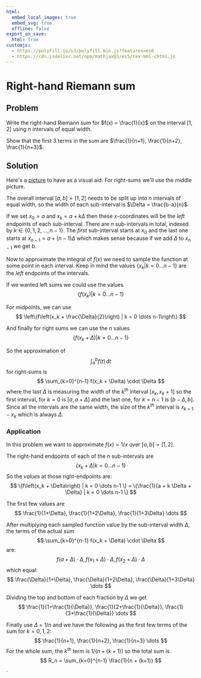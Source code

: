 ```yaml
---
html:
  embed_local_images: true
  embed_svg: true
  offline: false
export_on_save:
  html: true
customjs:
  - https://polyfill.io/v3/polyfill.min.js?features=es6
  - https://cdn.jsdelivr.net/npm/mathjax@3/es5/tex-mml-chtml.js
---
```


# Right-hand Riemann sum

## Problem
Write the right-hand Riemann sum for $f(x) = \frac{1}{x}$
on the interval $[1,2]$ using $n$ intervals of equal width.

Show that the first 3 terms in the sum are
$\frac{1}{n+1}, \frac{1}{n+2}, \frac{1}{n+3}$.

## Solution

Here's a [picture](https://d20khd7ddkh5ls.cloudfront.net/left-right-midpoints.png)
to have as a visual aid. For right-sums we'll use the middle picture.

The overall interval $[a,b]=[1,2]$ needs to be split up into $n$ intervals of equal width,
so the width of each sub-interval is $\Delta = \frac{b-a}{n}$.

If we set $x_0 = a$ and $x_k = a + k \Delta$ then these $x$-coordinates will be the *left* endpoints of each sub-interval.
There are $n$ sub-intervals in total, indexed by $k \in \{0,1,2,\dots, n-1\}$. The *first* sub-interval starts at $x_0$ and the last one
starts at $x_{n-1} = a + (n-1) \Delta$ which makes sense because if we add $\Delta$ to $x_{n-1}$ we get $b$.

Now to approximate the integral of $f(x)$ we need to sample the function at some point in each interval.
Keep in mind the values $\{ x_k | k = 0 \dots n-1 \}$ are the *left* endpoints of the intervals.

If we wanted left sums we could use the values
$$
    \{f(x_k) | k = 0 \dots n-1 \}
$$

For midpoints, we can use
$$
    \left\{f\left(x_k + \frac{\Delta}{2}\right) | k = 0 \dots n-1\right\}
$$

And finally for right sums we can use the $n$ values
$$
    \{f\left(x_k + \Delta\right) | k = 0 \dots n-1 \}
$$

So the approximation of
$$
    \int_{a}^{b} f(t) \,\mathrm{d}t 
$$
for right-sums is
$$
    \sum_{k=0}^{n-1} f(x_k + \Delta) \cdot \Delta
$$
where the last $\Delta$ is measuring the *width* of the $k^{th}$ interval $[x_k, x_k+1]$
so the first interval, for $k=0$ is $[a, a + \Delta]$ and the last one, for $k=n-1$ is $[b-\Delta, b]$.
Since all the intervals are the same width, the size of the $k^{th}$ interval is $x_{k+1}-x_k$ which is always $\Delta$.


### Application

In this problem we want to approximate $f(x) = 1/x$ over $[a,b]=[1,2]$.

The right-hand endpoints of each of the $n$ sub-intervals are
$$
    \{x_k + \Delta | k = 0 \dots n-1 \}
$$
So the *values* at those right-endpoints are:
$$
    \{f\left(x_k + \Delta\right) | k = 0 \dots n-1 \} = \{\frac{1}{a + k \Delta + \Delta} | k = 0 \dots n-1 \}
$$

The first few values are
$$
    \frac{1}{1+\Delta}, \frac{1}{1+2\Delta}, \frac{1}{1+3\Delta} \dots
$$

After multiplying each sampled function value by the sub-interval width $\Delta$,
the terms of the actual sum
$$
    \sum_{k=0}^{n-1} f(x_k + \Delta) \cdot \Delta
$$
are:
$$
    f(a + \Delta) \cdot \Delta, f(x_1 + \Delta) \cdot \Delta, f(x_2 + \Delta) \cdot \Delta
$$
which equal:
$$
    \frac{\Delta}{1+\Delta}, \frac{\Delta}{1+2\Delta}, \frac{\Delta}{1+3\Delta} \dots
$$

Dividing the top and bottom of each fraction by $\Delta$ we get
$$
    \frac{1}{1+\frac{1}{\Delta}}, \frac{1}{2+\frac{1}{\Delta}}, \frac{1}{3+\frac{1}{\Delta}} \dots
$$

Finally use $\Delta$ = $1/n$ and we have the following as the first few terms of the sum for $k=0,1,2$:
$$
    \frac{1}{n+1}, \frac{1}{n+2}, \frac{1}{n+3} \dots
$$
For the whole sum, the $k^{th}$ term is $1/(n + (k+1))$ so the total sum is
$$
    R_n = \sum_{k=0}^{n-1} \frac{1}{n + (k+1)}
$$
.
